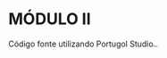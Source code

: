 # MÓDULO II



Código fonte utilizando Portugol Studio<img src="https://i.servimg.com/u/f37/19/57/66/06/lite312.png" alt="img" style="zoom:20%;" />

